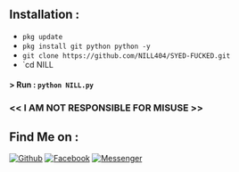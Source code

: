
## Installation :

* `pkg update`
* `pkg install git python python -y`
* `git clone https://github.com/NILL404/SYED-FUCKED.git`
* `cd NILL

#### > Run : `python NILL.py`




### << I AM NOT RESPONSIBLE FOR MISUSE >>




## Find Me on :
[![Github](https://img.shields.io/badge/Github-NILL404-green?style=for-the-badge&logo=github)](https://github.com/NILL404)
[![Facebook](https://img.shields.io/badge/Facebook-green?style=for-the-badge&logo=facebook)](https://www.facebook.com/NKD403)
[![Messenger](https://img.shields.io/badge/Chat-Messenger-blue?style=for-the-badge&logo=messenger)](https://m.me/NKD403)
